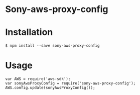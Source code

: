# Sony-aws-proxy-config

# Installation

```
$ npm install --save sony-aws-proxy-config
```

# Usage

```
var AWS = require('aws-sdk');
var sonyAwsProxyConfig = require('sony-aws-proxy-config');
AWS.config.update(sonyAwsProxyConfig());
```


